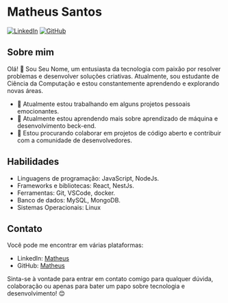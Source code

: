 # Matheus Santos

[![LinkedIn](https://img.shields.io/badge/LinkedIn-SeuNome-blue)](https://www.linkedin.com/in/matheus-henrique-a30b9715a/)
[![GitHub](https://img.shields.io/badge/GitHub-seunome-9cf)](https://github.com/MatheuADG)
<!-- [![Portfolio](https://img.shields.io/badge/Portfolio-seusite.com-success)](https://www.seusite.com) -->

## Sobre mim

Olá! 👋 Sou Seu Nome, um entusiasta da tecnologia com paixão por resolver problemas e desenvolver soluções criativas. Atualmente, sou estudante de Ciência da Computação e estou constantemente aprendendo e explorando novas áreas.

- 🔭 Atualmente estou trabalhando em alguns projetos pessoais emocionantes.
- 🌱 Atualmente estou aprendendo mais sobre aprendizado de máquina e desenvolvimento beck-end.
- 👯 Estou procurando colaborar em projetos de código aberto e contribuir com a comunidade de desenvolvedores.
<!--
## Projetos

Aqui estão alguns dos meus projetos mais recentes:

### [Nome do Projeto 1](https://github.com/seunome/projeto1)

Breve descrição ou resumo do projeto.

### [Nome do Projeto 2](https://github.com/seunome/projeto2)

Breve descrição ou resumo do projeto.

### [Nome do Projeto 3](https://github.com/seunome/projeto3)

Breve descrição ou resumo do projeto.
-->

## Habilidades

- Linguagens de programação: JavaScript, NodeJs.
- Frameworks e bibliotecas:  React, NestJs.
- Ferramentas: Git, VSCode, docker.
- Banco de dados: MySQL, MongoDB.
- Sistemas Operacionais: Linux

## Contato

Você pode me encontrar em várias plataformas:

- LinkedIn: [Matheus](https://www.linkedin.com/in/matheus-henrique-a30b9715a/)
- GitHub: [Matheus](https://github.com/MatheuADG)


Sinta-se à vontade para entrar em contato comigo para qualquer dúvida, colaboração ou apenas para bater um papo sobre tecnologia e desenvolvimento! 😊
